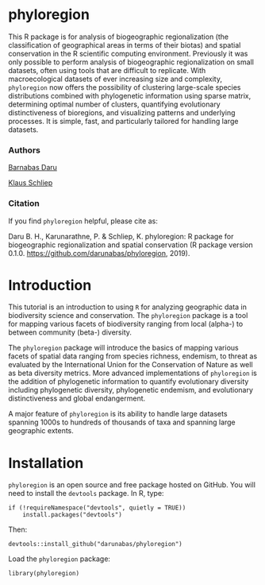 # phyloregion
This R package is for analysis of biogeographic regionalization (the classification of geographical areas in terms of their biotas) and spatial conservation in the R scientific computing environment. Previously it was only possible to perform analysis of biogeographic regionalization on small datasets, often using tools that are difficult to replicate. With macroecological datasets of ever increasing size and complexity, `phyloregion` now offers the possibility of clustering large-scale species distributions combined with phylogenetic information using sparse matrix, determining optimal number of clusters, quantifying evolutionary distinctiveness of bioregions, and visualizing patterns and underlying processes. It is simple, fast, and particularly tailored for handling large datasets.
### Authors
[Barnabas Daru](https://barnabasdaru.com/) 

[Klaus Schliep](https://kschliep.netlify.com/)
### Citation
If you find ```phyloregion``` helpful, please cite as:

Daru B. H., Karunarathne, P. & Schliep, K. phyloregion: R package for biogeographic regionalization and spatial conservation (R package version 0.1.0. https://github.com/darunabas/phyloregion, 2019).

# Introduction
This tutorial is an introduction to using `R` for analyzing geographic data in biodiversity science and conservation. The `phyloregion` package is a tool for mapping various facets of biodiversity ranging from local (alpha-) to between community (beta-) diversity.

The `phyloregion` package will introduce the basics of mapping various facets of spatial data ranging from species richness, endemism, to threat as evaluated by the International Union for the Conservation of Nature as well as beta diversity metrics. More advanced implementations of `phyloregion` is the addition of phylogenetic information to quantify evolutionary diversity including phylogenetic diversity, phylogenetic endemism, and evolutionary distinctiveness and global endangerment.

A major feature of `phyloregion` is its ability to handle large datasets spanning 1000s to hundreds of thousands of taxa and spanning large geographic extents.

# Installation

`phyloregion` is an open source and free package hosted on GitHub. You will need to install the `devtools` package. In R, type:

```
if (!requireNamespace("devtools", quietly = TRUE)) 
    install.packages("devtools") 
```

Then:

```
devtools::install_github("darunabas/phyloregion")
```

Load the `phyloregion` package:

```
library(phyloregion)
```

